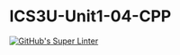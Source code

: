# ICS3U-Unit1-04-CPP

[![GitHub's Super Linter](https://github.com/Michael-Zagon/ICS3U-Unit1-04-CPP/workflows/GitHub's%20Super%20Linter/badge.svg)](https://github.com/Michael-Zagon/ICS3U-Unit1-04-CPP/actions)
